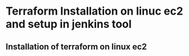 <h1>Terraform Installation on linuc ec2 and setup in jenkins tool </h1>

<h2>Installation of terraform on linux ec2</h2>

